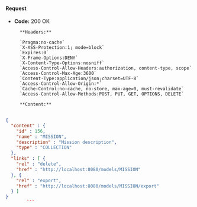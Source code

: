 #### Request

* **Code:** 200 OK

        **Headers:**

        `Pragma:no-cache`
        `X-XSS-Protection:1; mode=block`
        `Expires:0`
        `X-Frame-Options:DENY`
        `X-Content-Type-Options:nosniff`
        `Access-Control-Allow-Headers:authorization, content-type, scope`
        `Access-Control-Max-Age:3600`
        `Content-Type:application/json;charset=UTF-8`
        `Access-Control-Allow-Origin:*`
        `Cache-Control:no-cache, no-store, max-age=0, must-revalidate`
        `Access-Control-Allow-Methods:POST, PUT, GET, OPTIONS, DELETE`

        **Content:**

```json
    
{
  "content" : {
    "id" : 156,
    "name" : "MISSION",
    "description" : "Mission description",
    "type" : "COLLECTION"
  },
  "links" : [ {
    "rel" : "delete",
    "href" : "http://localhost:8080/models/MISSION"
  }, {
    "rel" : "export",
    "href" : "http://localhost:8080/models/MISSION/export"
  } ]
}
        ```
